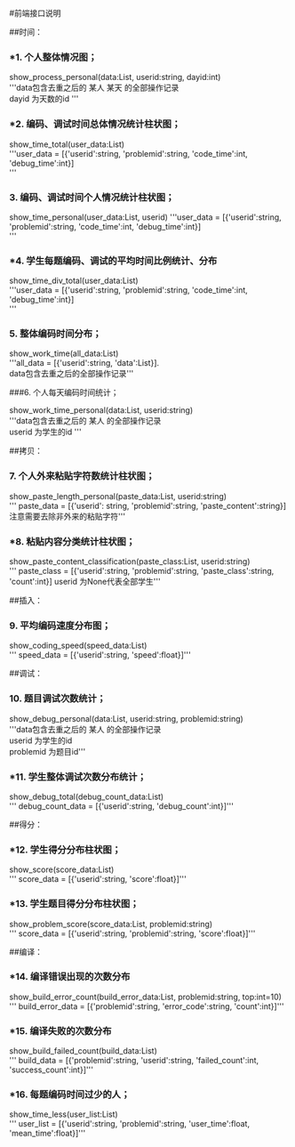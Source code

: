 #前端接口说明

##时间：
### *1. 个人整体情况图；

show_process_personal(data:List, userid:string, dayid:int)  
'''data包含去重之后的 某人 某天 的全部操作记录  
   dayid 为天数的id '''  


### *2. 编码、调试时间总体情况统计柱状图； 

show_time_total(user_data:List)  
'''user_data = [{'userid':string, 'problemid':string, 'code_time':int, 'debug_time':int}]  
'''

### 3. 编码、调试时间个人情况统计柱状图；

show_time_personal(user_data:List, userid)
'''user_data = [{'userid':string, 'problemid':string, 'code_time':int, 'debug_time':int}]  
'''

### *4. 学生每题编码、调试的平均时间比例统计、分布 

show_time_div_total(user_data:List)  
'''user_data = [{'userid':string, 'problemid':string, 'code_time':int, 'debug_time':int}]  
'''

### 5. 整体编码时间分布； 

show_work_time(all_data:List)  
'''all_data = [{'userid':string, 'data':List}].   
   data包含去重之后的全部操作记录'''    


###6. 个人每天编码时间统计；

show_work_time_personal(data:List, userid:string)  
'''data包含去重之后的 某人 的全部操作记录  
   userid 为学生的id '''

##拷贝：

### 7. 个人外来粘贴字符数统计柱状图；

show_paste_length_personal(paste_data:List, userid:string)  
''' paste_data = [{'userid': string, 'problemid':string, 'paste_content':string}]
   注意需要去除非外来的粘贴字符'''

### *8. 粘贴内容分类统计柱状图；

show_paste_content_classification(paste_class:List, userid:string)  
''' paste_class = [{'userid':string, 'problemid':string, 'paste_class':string, 'count':int}]
   userid 为None代表全部学生'''  

##插入：
### 9. 平均编码速度分布图；

show_coding_speed(speed_data:List)  
''' speed_data = [{'userid':string, 'speed':float}]'''   

##调试：
### 10. 题目调试次数统计；

show_debug_personal(data:List, userid:string, problemid:string)  
'''data包含去重之后的 某人 的全部操作记录  
   userid 为学生的id   
   problemid 为题目id'''  

### *11. 学生整体调试次数分布统计；

show_debug_total(debug_count_data:List)  
''' debug_count_data = [{'userid':string, 'debug_count':int}]'''  

##得分：
### *12. 学生得分分布柱状图；

show_score(score_data:List)  
''' score_data = [{'userid':string, 'score':float}]'''  

### *13. 学生题目得分分布柱状图；

show_problem_score(score_data:List, problemid:string)  
''' score_data = [{'userid':string, 'problemid':string, 'score':float}]'''  

##编译：

### *14. 编译错误出现的次数分布

show_build_error_count(build_error_data:List, problemid:string, top:int=10)  
''' build_error_data = [{'problemid':string, 'error_code':string, 'count':int}]'''  

### *15. 编译失败的次数分布

show_build_failed_count(build_data:List)   
''' build_data = [{'problemid':string, 'userid':string, 'failed_count':int, 'success_count':int}]'''  

### *16. 每题编码时间过少的人；

show_time_less(user_list:List)  
''' user_list = [{'userid':string, 'problemid':string, 'user_time':float, 'mean_time':float}]'''  